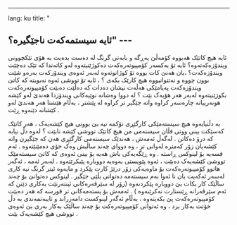 ---
lang: ku
title: "<h2><span class="mw-headline" id=".D8.A6.D8.A7.DB.8C.DB.95_.D8.B3.DB.8C.D8.B3.D8.AA.D9.85.DB.95.DA.A9.DB.95.D8.AA_.D9.86.D8.A7.D8.AC.DB.8E.DA.AF.DB.8C.D8.B1.DB.95.D8.9F">ئایە سیستمەکەت ناجێگیرە؟</span>"
---</h2>

ئایە هیچ کاتێک هەبووە کۆمەڵێ پەڕگە و بابەتی گرنگ لە دەست بدەیت بە هۆی تێکچوونی ویندۆزەکەتەوە؟ ئایە تۆ یەکسەر کۆمپیوتەرەکەت دەکوژێنیتەوە لەو کاتەندا کە تێک دەچێت ویندۆزەکەت؟ ،یان هەنێ کات بووە تۆ کوژانوتەوە لەبەر ئەوەی ویندۆزکەت بەرەو شێت بوون چووە و نەتتوانیووە هیچ کارێک بکەی ؟ ، ئایە تۆ تووشی ئەوە نەبویتە کە کاتێ ویندۆزەکەت پەیامێکی هەڵەت نیشان دەدات کە دەڵێت دەبێت کۆمپیوتەرەکەت بکوژێنیتەوە لەبەر هەر هۆیەک بێت ؟ لە دووا وەشانە نوێیەکانی ویندۆزدا هەندێ لەو کێشە هونەرییانە چارەسەر کراوە واتە جێگیر تر کراوە لە پێشتر ، بەڵام هێشتا هەر هەندێ لەو کێشانە دێنەوە ڕێت .  



بە دڵنیایەوە هیچ سیستەمێکی کارگێڕی تۆکمە نیە بێ بوونی هیچ کێشەیەک ، هەر کاتێک کەسێکت بینی ووتی فڵان سیستەمی من هیچ کاتێک تووشی کێشە نابێت ؟ لەوە دڵ نیابە کە درۆ دەکاتن . لەگەڵ ئەمەش ، هەندێک سیستەمی کارگێڕی هەن کە جێگیرن واتە کێشەیان زۆر کەمترە لەوانی تر ، وە دووای چەند ساڵیش وەک خۆی دەمێنێتەوە . ئەم قسەیە بۆ لینوکس ڕاستە . وە ڕێگەیەکی باش هەیە بۆ بینی ئەوەی کە کاتێ سیستەمێک تووشێ کێشەیەک دەبێت ، ئەوە پێویستی بەوەیە دووبارە پێبکرێتەوە . لەبەر ئەمە ، ئەگەر هاتوو کۆمپیوتەرەکەت بۆ ماوەیەکی زۆر درێژ کارت پێکرد و مایەوە ئیتر گرنگ نیە کاری لەسەر ئەکەیت یان نا ئەوا بەم سیستەمە دەتوانی بڵێی جێگیر . لینوکس دەتوانێ بۆ چەند ساڵێک کار بکات بێ دووبارە پێکردنەوە (زۆر لە سێرڤەرەکانی ئینتەرنێت بەکاری دێنن کە ئەم سێرڤەرانە ڕێستارت نەکرێنەوە ) . ئەمەش بۆ یستەمەکانی تر قورسە کە هەر دەبێت کۆمپیوتەرەکەت پێ بکەیتەوە ، بەڵآم ئەگەر لینوکست دامەزراند و تایبەتمەندی بە دڵ خۆتت بەکار برد ، وە ئەتوانی کۆمپیوتەرەکت بۆ چەند ساڵێک بەکار بەری بێ ئەوەی تووشی هیچ کێشەیەک بێت .






